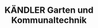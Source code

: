 ---
title: "KÄNDLER Garten und Kommunaltechnik"
url: /dresden/kaendler-garten-und-kommunaltechnik/
shop: Platzpflege
---